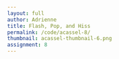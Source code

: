 ```yaml
---
layout: full
author: Adrienne
title: Flash, Pop, and Hiss
permalink: /code/acassel-8/
thumbnail: acassel-thumbnail-6.png
assignment: 8
---
```



<script deferred type="module">

///
/// 2017-10-25 make your own nightmare day
///
/// Copy this file to your own folder to get started,
/// but this time, leave the import statements alone.
///
// import { default as ModelLoader } from '../acassel/ModelLoader.js'
import * as T from '../evan-erdos/module.js'
import * as Effects from '../evan-erdos/effects/module.js'
import * as Shaders from '../evan-erdos/shaders/module.js'


///
/// The Factory Pattern + more destructruing fun
///
/// A Factory allows for the precise creation of many objects,
/// to whatever similar specifications they all have.
/// In this case, we're just sending along the simple stuff:
/// everything has a place, everything has a material,
/// they should all have shadows enabled, and so on.
///
/// Something more interesting is evident in the functions below.
/// What do they seem to do?
///
/// They take in the arguments to a constructor and then call it.
/// Who would do a thing like that? Why?
///
/// We would. That's who.
///
/// What this allows us to do is customize inputs.
/// When we create the ground, we just tack on a fourth parameter.
/// Since we passed the input function its arguments,
/// the rest of the function couldn't care less what it does.
/// We'll be using this approach later on, in the renderer.
///
function createShape({
        position = [0,0,0],
        rotation = [0,0,0],
        geometry = [1,1,1],
        material = {color:0xAAAAAA},
        enableShadows = true,
        f = a => new T.MeshStandardMaterial(a),
        g = a => new T.CubeGeometry(...a),
        }={}) {
    let mesh = new T.Mesh(g(geometry),f(material))
        mesh.castShadow = enableShadows
        mesh.receiveShadow = enableShadows
        mesh.position.set(...position)
        mesh.rotation.set(...rotation)
    return mesh
}


// create a ground texture with arguably too many polygons
let ground = createShape({
    position: [0,0,0],
    rotation: [-Math.PI/2,0,0],
    material: { color:0x111111, roughness:0.1 },

    // a fourth argument? how could you!
    geometry: [1e3,1e3,512,512],

    // this works because PlaneGeometry expects 4 arguments
    g: a => new T.PlaneGeometry(...a) })


// sure it's a rock, why not
let rock = createShape({
    position: [-50,0,0],
    geometry: [10,10,10],
    material: { roughness:0.5 }, })

// even bigger!
let boulder = createShape({
    position: [30,0,10],
    geometry: [20,20,15],
    material: { color:0xBBAAAA }, })


///
/// onload: called when the page is loaded by the renderer
///
/// context will be the renderer, but we haven't created it yet.
/// This isn't redundant or out of order, it's flexible design.
/// What if we couldn't load something for the renderer ahead of time?
/// What if we needed to reference it before it existed?
/// All the sounds we import need the renderer's audio listener,
/// the skybox needs to be loaded also, so having context is crucial.
///
/// The other argument, load, is a function which returns a 'Promise'.
/// In this case, given that we're using the 'FancyRenderer',
/// your TA has done something clever to keep the filepaths short.
///
/// You'll have to figure out how you want to structure your project,
/// because unless you structure your files exactly like mine,
/// your importer won't work and you'll cry.
///
async function onload(context, load) {
    ///
    /// well what's all this then?
    /// even though it's just one sound, load returns an array of data.
    /// we get the first (and last) element of the list via destructuring.
    ///
    // let [sound] = await load('red-alert.wav')
    // let alarm = new T.PositionalAudio(context.listener)
    //     alarm.setBuffer(sound) // alarm.play()
    //     context.add(alarm)

    // ///
    // /// the skybox is crucial, and we'll see how later.
    // ///
    // let [skybox] = await load('depression-pass.hdr')
    //     context.setEnvMap(skybox)


    // ///
    // /// You might say this is too many files.
    // /// In the interest of time, we don't really want to load each file,
    // /// its more a matter of shoveling as many files as we can at once.
    // ///
    // let files = [
    //     'planet-albedo.png', 'planet-normal.jpg', 'planet-physic.png',
    //     'star-albedo.png', 'noise-blue-blur.png', 'noise-dithering.png', ]

    // ///
    // /// Again, destructuring comes to the rescue.
    // /// Gone are the days of index counting and mysterious properties.
    // /// We load the array of textures into this array,
    // /// and then destructuring assigns each file to the corresponding name.
    // /// This way, we can use them with reckless abandon.
    // ///
    // let [albedo,normal,physic,lucent,height,opaque] = await load(...files)


    // ///
    // /// This is an abomination.
    // /// There are a lot of properties on some of these materials.
    // /// Unpossessed of any better inclinations or instincts,
    // /// I assigned textures to properties, sometimes correctly.
    // /// For other properties like alphaMap and roughnessMap,
    // /// I just used what I had lying around and it seemed to go fine.
    // ///
    // let material = new T.MeshPhysicalMaterial({
    //     color:0xBBEEFF, reflectivity:1.5,
    //     map:albedo, alphaMap:opaque,
    //     normalMap:normal, normalScale:new T.Vector2(1.0,1.0),
    //     aoMap:physic, aoMapIntensity:1.0,
    //     roughnessMap:physic, roughness:1.0,
    //     metalnessMap:physic, metalness:0.5,
    //     envMap:skybox, envMapIntensity:1.0,
    //     emissive:0x000FFF, emissiveMap:lucent, emissiveIntensity:1.5,
    //     displacementMap:height,
    //     displacementScale:10, displacementBias:-5,
    //     clearCoat:0.5, clearCoatRoughness:0.5, })

    // ground.material = material
    // ground.material.needsUpdate = true


    // ///
    // /// here's where the skybox comes in
    // /// and here's why it's important to load it ASAP.
    // ///
    // /// For any "Physically Based" material, you need the skybox:
    // /// it contributes reflections to everything, even dull plastics.
    // /// You could do crazier things with it, assign different ones, etc.
    // ///
    // let table = new T.Mesh(
    //     new T.CubeGeometry(9,1,4),
    //     new T.MeshStandardMaterial({
    //         color:0xBBEEFF, map:albedo,
    //         normalMap:normal, normalScale:new T.Vector2(1.0,1.0),
    //         envMap:skybox, envMapIntensity:1.0,
    //         aoMap:physic, aoMapIntensity:1.0, }))
    //     table.position.set(0,4.5,0)
    //     context.add(table)

    const modelLoader = new T.ModelLoader()
    const loadModel = (f,e) => new Promise((c,r) => modelLoader.load(f,c))
    ///
    /// for large trees of objects,
    /// it's important to apply the envMap to all children,
    /// thus importEnv calls traverse on the imported scene.
    ///
    console.log('ijhikyeiytfguhijiugtrdrtyguhji')
    let lamp = await loadModel('../acassel/Models/head/scene.gltf')
        // context.importEnv(lamp.scene)
        lamp.scene.position.set(0,6,0)
        context.add(lamp.scene)

}

/// called before rendering the scene
function update(deltaTime=0.01) {
    // torus.position.z = 10*Math.sin(1+dt)*deltaTime
    // torus.rotateY(-2*deltaTime)
}

/// called when clicking on an object
function onclick(object) {
    let material = object.material
    if (material===undefined) return
    material.emissive = 0x111111
    material.emissiveIntensity = 2
    material.needsUpdate = true
}

///
/// create the fancy renderer and pass it all in
///
/// Fool around with the renderer properties.
/// Have fun with it. Create something horrible.
///
window.renderer = new T.Renderer({

    color: 0x5A7F8B,

    ambient: 0x14031B,

    light: 0xFEEBC1,

    ground: 0xF2E9CF,

    position: { x:-7, y:7, z:2 },

    fog: {
        color: 0x000B14,
        near: 1e1,
        far: 1e3,
    },

    hdr: {
        exposure: 1.5,
        whitePoint: 1.0,
        tonemapping: T.NoToneMapping,
        // tonemapping: T.LinearToneMapping,
        // tonemapping: T.ReinhardToneMapping,
        // tonemapping: T.CineonToneMapping,
        // tonemapping: T.Uncharted2ToneMapping,
    },

    objects: [
        ground,
        rock,
        boulder,
    ],

    effects: [

        // new Effects.FilmPass({
        //     noise: 0.4,
        //     scan: 0.21,
        //     grayscale: 0,
        // }),

        // new Effects.BloomPass({
        //     power: 1.0,
        //     kernel: 36,
        //     sigma: 1,
        // }),

        // new Effects.ColorShiftPass({
        //     pow: [2.1, 1.5, 1.6],
        //     mul: [1.1, 0.8, 1.2],
        //     add: [0.1, 0.2, 0.2],
        //     noise: 0.1,
        //     noir: true,
        // }),


        // new Effects.GlitchPass(),

        // new Effects.ShaderPass(Shaders.Bleach),
        // new Effects.ShaderPass(Shaders.Sepia),
        new Effects.ShaderPass(Shaders.Color),
        // new Effects.ShaderPass(Shaders.Technicolor),
        // new Effects.ShaderPass(Shaders.Vignette),

    ],

    onload, update, onclick,

    path: '../'
})

</script>

